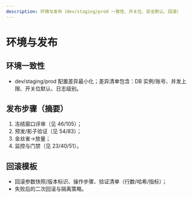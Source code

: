 ```yaml
---
description: 环境与发布（dev/staging/prod 一致性、开关位、安全默认、回滚）
---
```

# 环境与发布

## 环境一致性
- dev/staging/prod 配置差异最小化；差异清单包含：DB 实例/账号、并发上限、开关位默认、日志级别。

## 发布步骤（摘要）
1) 冻结窗口评审（见 46/105）；
2) 预发/影子验证（见 54/83）；
3) 金丝雀→放量；
4) 监控与门禁（见 23/40/51）。

## 回滚模板
- 回滚参数快照/版本标识、操作步骤、验证清单（行数/哈希/指标）；
- 失败后的二次回滚与隔离策略。